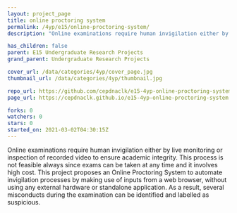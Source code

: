```yaml
---
layout: project_page
title: online proctoring system
permalink: /4yp/e15/online-proctoring-system/
description: "Online examinations require human invigilation either by live monitoring or inspection of recorded video to ensure academic integrity. This process is not feasible always since exams can be taken at any time and it involves high cost.  This project proposes an Online Proctoring System to automate invigilation processes by making use of inputs from a web browser, without using any external hardware or standalone application. As a result, several misconducts during the examination can be identified and labelled as suspicious."

has_children: false
parent: E15 Undergraduate Research Projects
grand_parent: Undergraduate Research Projects

cover_url: /data/categories/4yp/cover_page.jpg
thumbnail_url: /data/categories/4yp/thumbnail.jpg

repo_url: https://github.com/cepdnaclk/e15-4yp-online-proctoring-system
page_url: https://cepdnaclk.github.io/e15-4yp-online-proctoring-system

forks: 0
watchers: 0
stars: 0
started_on: 2021-03-02T04:30:15Z
---
```

Online examinations require human invigilation either by live monitoring or inspection of recorded video to ensure academic integrity. This process is not feasible always since exams can be taken at any time and it involves high cost.  This project proposes an Online Proctoring System to automate invigilation processes by making use of inputs from a web browser, without using any external hardware or standalone application. As a result, several misconducts during the examination can be identified and labelled as suspicious.

